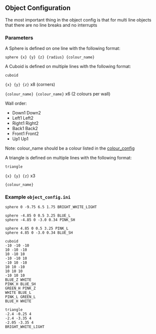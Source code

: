 ## Object Configuration

The most important thing in the object config is that for multi line objects that there are no line breaks and no interrupts

### Parameters 

A Sphere is defined on one line with the following format:

`sphere {x} {y} {z} {radius} {colour_name}`

A Cuboid is defined on multiple lines with the following format:

`cuboid`

`{x} {y} {z}` x8 (corners)

`{colour_name} {colour_name}` x6 (2 colours per wall)

Wall order:
- Down1 Down2 
- Left1 Left2 
- Right1 Right2
- Back1 Back2 
- Front1 Front2
- Up1 Up1

Note: colour_name should be a colour listed in the [colour_config](./colour_config.md)

A triangle is defined on multiple lines with the following format:

`triangle`

`{x} {y} {z}` x3

`{colour_name}`


### Example `object_config.ini`

```
sphere 0 -9.75 6.5 1.75 BRIGHT_WHITE_LIGHT

sphere -4.85 0 0.5 3.25 BLUE_L
sphere -4.85 0 -3.0 0.34 PINK_SH 

sphere 4.85 0 0.5 3.25 PINK_L
sphere 4.85 0 -3.0 0.34 BLUE_SH 

cuboid
-10 -10 -10
10 -10 -10
10 -10 10
-10 -10 10
-10 10 -10
10 10 -10
10 10 10
-10 10 10
BLUE_Z WHITE
PINK_H BLUE_SH 
GREEN_H PINK_Z
WHITE BLUE_L
PINK_L GREEN_L
BLUE_H WHITE

triangle
-2.4 -0.25 4
-2.4 -3.35 4
-2.05 -3.35 4
BRIGHT_WHITE_LIGHT
```
